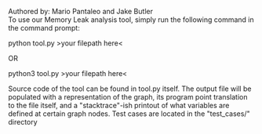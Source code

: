 Authored by: Mario Pantaleo and Jake Butler  
To use our Memory Leak analysis tool, simply run the following command in the command prompt:

python tool.py >your filepath here<    

OR 

python3 tool.py >your filepath here<    

Source code of the tool can be found in tool.py itself. The output file will be populated with a representation of the graph, its program point translation to the file itself, and a "stacktrace"-ish printout of what variables are defined at certain graph nodes. Test cases are located in the "test_cases/" directory
